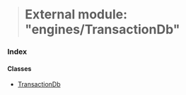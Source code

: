 > # External module: "engines/TransactionDb"

### Index

#### Classes

* [TransactionDb](../classes/_engines_transactiondb_.transactiondb.md)